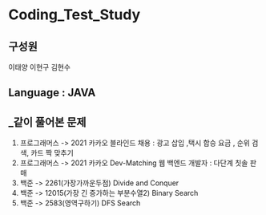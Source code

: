 # Coding_Test_Study

## 구성원

이태양
이현구
김현수

## **Language** :  **JAVA**



 ## _같이 풀어본 문제
                  
 1. 프로그래머스 -> 2021 카카오 블라인드 채용 :  광고 삽입 ,택시 합승 요금 , 순위 검색, 카드 짝 맞추기
 2. 프로그래머스 -> 2021 카카오 Dev-Matching 웹 백엔드 개발자 : 다단계 칫솔 판매                         
 3. 백준 -> 2261(가장가까운두점) Divide and Conquer
 4. 백준 -> 12015(가장 긴 증가하는 부분수열2) Binary Search
 5. 백준 -> 2583(영역구하기) DFS Search
           
        
                  




